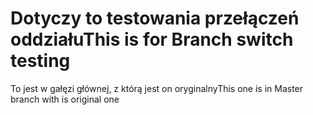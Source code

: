 # <a name="this-is-for-branch-switch-testing"></a><span data-ttu-id="d0b57-101">Dotyczy to testowania przełączeń oddziału</span><span class="sxs-lookup"><span data-stu-id="d0b57-101">This is for Branch switch testing</span></span>
<span data-ttu-id="d0b57-102">To jest w gałęzi głównej, z którą jest on oryginalny</span><span class="sxs-lookup"><span data-stu-id="d0b57-102">This one is in Master branch with is original one</span></span>
